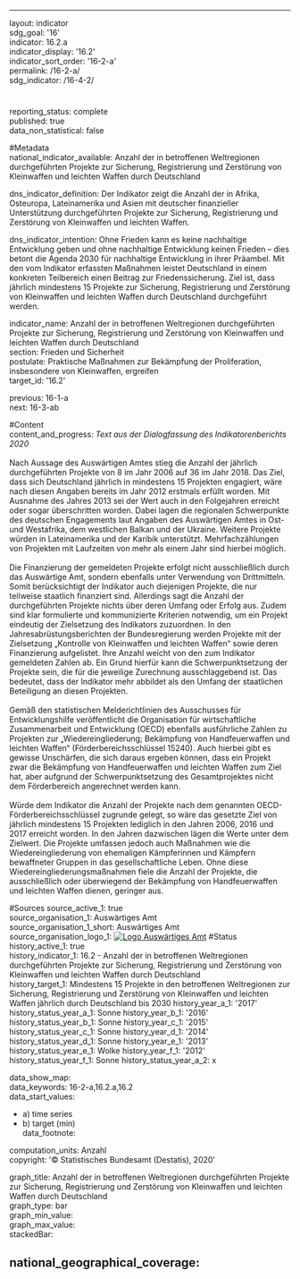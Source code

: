 ---
                   
layout: indicator                   
sdg_goal: '16'                   
indicator: 16.2.a                   
indicator_display: '16.2'                   
indicator_sort_order: '16-2-a'                   
permalink: /16-2-a/                   
sdg_indicator: /16-4-2/                   

#                   
reporting_status: complete                   
published: true                   
data_non_statistical: false                   


#Metadata                   
national_indicator_available: Anzahl der in betroffenen Weltregionen durchgeführten Projekte zur Sicherung, Registrierung und Zerstörung von Kleinwaffen und leichten Waffen durch Deutschland                   

dns_indicator_definition: Der Indikator zeigt die Anzahl der in Afrika, Osteuropa, Lateinamerika und Asien mit deutscher finanzieller Unterstützung durchgeführten Projekte zur Sicherung, Registrierung und Zerstörung von Kleinwaffen und leichten Waffen.                   

dns_indicator_intention: Ohne Frieden kann es keine nachhaltige Entwicklung geben und ohne nachhaltige Entwicklung keinen Frieden – dies betont die Agenda 2030 für nachhaltige Entwicklung in ihrer Präambel. Mit den vom Indikator erfassten Maßnahmen leistet Deutschland in einem konkreten Teilbereich einen Beitrag zur Friedenssicherung. Ziel ist, dass jährlich mindestens 15 Projekte zur Sicherung, Registrierung und Zerstörung von Kleinwaffen und leichten Waffen durch Deutschland durchgeführt werden.                   

indicator_name: Anzahl der in betroffenen Weltregionen durchgeführten Projekte zur Sicherung, Registrierung und Zerstörung von Kleinwaffen und leichten Waffen durch Deutschland                   
section: Frieden und Sicherheit                   
postulate: Praktische Maßnahmen zur Bekämpfung der Proliferation, insbesondere von Kleinwaffen, ergreifen                   
target_id: '16.2'                   

previous: 16-1-a                   
next: 16-3-ab                   

#Content                    
content_and_progress: <i> Text aus der Dialogfassung des Indikatorenberichts 2020</i><br><br>Nach Aussage des Auswärtigen Amtes stieg die Anzahl der jährlich durchgeführten Projekte von 8 im Jahr 2006 auf 36 im Jahr 2018. Das Ziel, dass sich Deutschland jährlich in mindestens 15 Projekten engagiert, wäre nach diesen Angaben bereits im Jahr 2012 erstmals erfüllt worden. Mit Ausnahme des Jahres 2013 sei der Wert auch in den Folgejahren erreicht oder sogar überschritten worden. Dabei lagen die regionalen Schwerpunkte des deutschen Engagements laut Angaben des Auswärtigen Amtes in Ost- und Westafrika, dem westlichen Balkan und der Ukraine. Weitere Projekte würden in Lateinamerika und der Karibik unterstützt. Mehrfachzählungen von Projekten mit Laufzeiten von mehr als einem Jahr sind hierbei möglich.<br><br>Die Finanzierung der gemeldeten Projekte erfolgt nicht ausschließlich durch das Auswärtige Amt, sondern ebenfalls unter Verwendung von Drittmitteln. Somit berücksichtigt der Indikator auch diejenigen Projekte, die nur teilweise staatlich finanziert sind. Allerdings sagt die Anzahl der durchgeführten Projekte nichts über deren Umfang oder Erfolg aus. Zudem sind klar formulierte und kommunizierte Kriterien notwendig, um ein Projekt eindeutig der Zielsetzung des Indikators zuzuordnen. In den Jahresabrüstungsberichten der Bundesregierung werden Projekte mit der Zielsetzung „Kontrolle von Kleinwaffen und leichten Waffen“ sowie deren Finanzierung aufgelistet. Ihre Anzahl weicht von den zum Indikator gemeldeten Zahlen ab. Ein Grund hierfür kann die Schwerpunktsetzung der Projekte sein, die für die jeweilige Zurechnung ausschlaggebend ist. Das bedeutet, dass der Indikator mehr abbildet als den Umfang der staatlichen Beteiligung an diesen Projekten.<br><br>Gemäß den statistischen Melderichtlinien des Ausschusses für Entwicklungshilfe veröffentlicht die Organisation für wirtschaftliche Zusammenarbeit und Entwicklung (OECD) ebenfalls ausführliche Zahlen zu Projekten zur „Wiedereingliederung; Bekämpfung von Handfeuerwaffen und leichten Waffen“ (Förderbereichsschlüssel 15240). Auch hierbei gibt es gewisse Unschärfen, die sich daraus ergeben können, dass ein Projekt zwar die Bekämpfung von Handfeuerwaffen und leichten Waffen zum Ziel hat, aber aufgrund der Schwerpunktsetzung des Gesamtprojektes nicht dem Förderbereich angerechnet werden kann.<br><br>Würde dem Indikator die Anzahl der Projekte nach dem genannten OECD-Förderbereichsschlüssel zugrunde gelegt, so wäre das gesetzte Ziel von jährlich mindestens 15 Projekten lediglich in den Jahren 2006, 2016 und 2017 erreicht worden. In den Jahren dazwischen lägen die Werte unter dem Zielwert. Die Projekte umfassen jedoch auch Maßnahmen wie die Wiedereingliederung von ehemaligen Kämpferinnen und Kämpfern bewaffneter Gruppen in das gesellschaftliche Leben. Ohne diese Wiedereingliederungsmaßnahmen fiele die Anzahl der Projekte, die ausschließlich oder überwiegend der Bekämpfung von Handfeuerwaffen und leichten Waffen dienen, geringer aus.                   

#Sources
source_active_1: true                           
source_organisation_1: Auswärtiges Amt                           
source_organisation_1_short: Auswärtiges Amt                           
source_organisation_logo_1: <a href="https://www.auswaertiges-amt.de/de/"><img src="https://g205sdgs.github.io/sdg-indicators/public/logos/aa.png" alt="Logo Auswärtiges Amt" title="Klicken Sie hier um zu der Homepage der Organisation zu gelangen" /></a>
#Status                   
history_active_1: true                   
history_indicator_1: 16.2 - Anzahl der in betroffenen Weltregionen durchgeführten Projekte zur Sicherung, Registrierung und Zerstörung von Kleinwaffen und leichten Waffen durch Deutschland                   
history_target_1: Mindestens 15 Projekte in den betroffenen Weltregionen zur Sicherung, Registrierung und Zerstörung von Kleinwaffen und leichten Waffen jährlich durch Deutschland bis 2030
history_year_a_1: '2017'                           
history_status_year_a_1: Sonne
history_year_b_1: '2016'                           
history_status_year_b_1: Sonne
history_year_c_1: '2015'                           
history_status_year_c_1: Sonne
history_year_d_1: '2014'                           
history_status_year_d_1: Sonne
history_year_e_1: '2013'                           
history_status_year_e_1: Wolke
history_year_f_1: '2012'                           
history_status_year_f_1: Sonne
history_status_year_a_2: x

data_show_map:                    
data_keywords: 16-2-a,16.2.a,16.2                   
data_start_values: 
 - a) time series
 - b) target (min)                   
data_footnote:                    

computation_units: Anzahl                   
copyright: '&copy; Statistisches Bundesamt (Destatis), 2020'                   

graph_title: Anzahl der in betroffenen Weltregionen durchgeführten Projekte zur Sicherung, Registrierung und Zerstörung von Kleinwaffen und leichten Waffen durch Deutschland                   
graph_type: bar                   
graph_min_value:                    
graph_max_value:                    
stackedBar:                    

national_geographical_coverage:                    
---